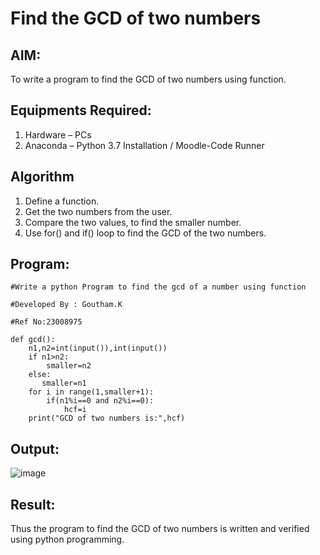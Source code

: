 # Find the GCD of two numbers

## AIM:
To write a program to find the GCD of two numbers using function.

## Equipments Required:
1. Hardware – PCs
2. Anaconda – Python 3.7 Installation / Moodle-Code Runner

## Algorithm
1. Define a function.
2. Get the two numbers from the user.
3. Compare the two values, to find the smaller number.
4. Use for() and if() loop to find the GCD of the two numbers.

## Program:
```
#Write a python Program to find the gcd of a number using function

#Developed By : Goutham.K

#Ref No:23008975

def gcd():
    n1,n2=int(input()),int(input())
    if n1>n2:
        smaller=n2
    else:
       smaller=n1
    for i in range(1,smaller+1):
        if(n1%i==0 and n2%i==0):
            hcf=i
    print("GCD of two numbers is:",hcf)
```

## Output:
![image](https://github.com/Goutham2306/GCD-of-two-numbers/assets/138971154/48369284-332a-48df-a41d-78ac58d1e14e)


## Result:
Thus the program to find the GCD of two numbers is written and verified using python programming.
